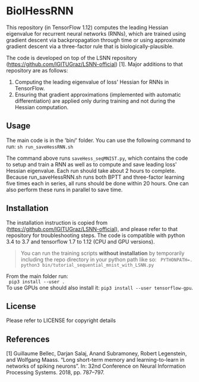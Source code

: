 # BiolHessRNN

This repository (in TensorFlow 1.12) computes the leading Hessian eigenvalue for recurrent neural networks (RNNs), which are trained using gradient descent via backpropagation through time or using approximate gradient descent via a three-factor rule that is biologically-plausible. 

The code is developed on top of the LSNN repository (https://github.com/IGITUGraz/LSNN-official) [1]. Major additions to that repository are as follows:
1. Computing the leading eigenvalue of loss' Hessian for RNNs in TensorFlow. 
2. Ensuring that gradient approximations (implemented with automatic differentiation) are applied only during training and not during the Hessian computation.   

## Usage

The main code is in the 'bin/' folder. You can use the following command to run:
``sh run_saveHessRNN.sh``

The command above runs ``saveHess_seqMNIST.py``, which contains the code to setup and train a RNN as well as to compute and save leading loss' Hessian eigenvalue. Each run should take about 2 hours to complete. Because run_saveHessRNN.sh runs both BPTT and three-factor learning five times each in series, all runs should be done within 20 hours. One can also perform these runs in parallel to save time. 

## Installation

The installation instruction is copied from (https://github.com/IGITUGraz/LSNN-official), and please refer to that repository for troubleshooting steps. The code is compatible with python 3.4 to 3.7 and tensorflow 1.7 to 1.12 (CPU and GPU versions).

> You can run the training scripts **without installation** by temporarily including the repo directory
> in your python path like so: `` PYTHONPATH=. python3 bin/tutorial_sequential_mnist_with_LSNN.py`` 

From the main folder run:  
`` pip3 install --user .``  
To use GPUs one should also install it:
 ``pip3 install --user tensorflow-gpu``.

## License

Please refer to LICENSE for copyright details


## References

[1] Guillaume Bellec, Darjan Salaj, Anand Subramoney, Robert Legenstein, and Wolfgang Maass. “Long short-term memory and learning-to-learn in networks of spiking neurons”. In: 32nd Conference on Neural Information Processing Systems. 2018, pp. 787–797.
